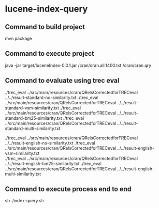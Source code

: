 # lucene-index-query

## Command to build project

mvn package

## Command to execute project

java -jar target/luceneIndex-0.0.1.jar /cran/cran.all.1400.txt /cran/cran.qry


## Command to evaluate using trec eval
./trec_eval ../src/main/resources/cran/QRelsCorrectedforTRECeval ../../result-standard-no-similarity.txt
./trec_eval ../src/main/resources/cran/QRelsCorrectedforTRECeval ../../result-standard-vsm-similarity.txt
./trec_eval ../src/main/resources/cran/QRelsCorrectedforTRECeval ../../result-standard-bm25-similarity.txt
./trec_eval ../src/main/resources/cran/QRelsCorrectedforTRECeval ../../result-standard-multi-similarity.txt

./trec_eval ../src/main/resources/cran/QRelsCorrectedforTRECeval ../../result-english-no-similarity.txt
./trec_eval ../src/main/resources/cran/QRelsCorrectedforTRECeval ../../result-english-vsm-similarity.txt  
./trec_eval ../src/main/resources/cran/QRelsCorrectedforTRECeval ../../result-english-bm25-similarity.txt 
./trec_eval ../src/main/resources/cran/QRelsCorrectedforTRECeval ../../result-english-multi-similarity.txt 

## Command to execute process end to end
sh ./index-query.sh